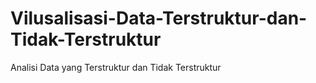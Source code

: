 # Vilusalisasi-Data-Terstruktur-dan-Tidak-Terstruktur
Analisi Data yang Terstruktur dan Tidak Terstruktur
